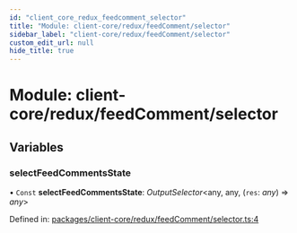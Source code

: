 ```yaml
---
id: "client_core_redux_feedcomment_selector"
title: "Module: client-core/redux/feedComment/selector"
sidebar_label: "client-core/redux/feedComment/selector"
custom_edit_url: null
hide_title: true
---
```


# Module: client-core/redux/feedComment/selector

## Variables

### selectFeedCommentsState

• `Const` **selectFeedCommentsState**: *OutputSelector*<any, any, (`res`: *any*) => *any*\>

Defined in: [packages/client-core/redux/feedComment/selector.ts:4](https://github.com/xr3ngine/xr3ngine/blob/9d253dc38/packages/client-core/redux/feedComment/selector.ts#L4)
